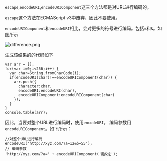 

`escape`,`encodeURI`,`encodeURIComponent`这三个方法都是对URL进行编码的。

`escape`这个方法在ECMAScript v3中废弃，因此不要使用。

`encodeURIComponent`和`encodeURI`相比，会对更多的符号进行编码。包括`=`和`&`。如图所示

![difference.png](http://upload-images.jianshu.io/upload_images/16777-4d765ea03f13057c.png)

生成该结果的的代码如下
```
var arr = [];
for(var i=0;i<256;i++) {
  var char=String.fromCharCode(i);
  if(encodeURI(char)!==encodeURIComponent(char)) {
    arr.push({
      character:char,
      encodeURI:encodeURI(char),
      encodeURIComponent:encodeURIComponent(char)
    });
  }
}
console.table(arr);
```

因此，当要对整个URL进行编码时，使用`encodeURI`。
编码参数用`encodeURIComponent`。如下所示：
```
//对整个URL进行编码
encodeURI('http://xyz.com/?a=12&b=55'); 
// 编码参数
'http://xyz.com/?a=' + encodeURIComponent('酷&炫');
```







